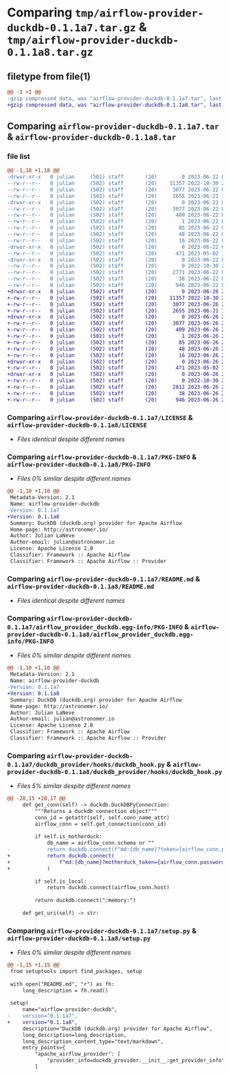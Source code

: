 # Comparing `tmp/airflow-provider-duckdb-0.1.1a7.tar.gz` & `tmp/airflow-provider-duckdb-0.1.1a8.tar.gz`

## filetype from file(1)

```diff
@@ -1 +1 @@
-gzip compressed data, was "airflow-provider-duckdb-0.1.1a7.tar", last modified: Thu Jun 22 01:21:19 2023, max compression
+gzip compressed data, was "airflow-provider-duckdb-0.1.1a8.tar", last modified: Mon Jun 26 20:22:49 2023, max compression
```

## Comparing `airflow-provider-duckdb-0.1.1a7.tar` & `airflow-provider-duckdb-0.1.1a8.tar`

### file list

```diff
@@ -1,18 +1,18 @@
-drwxr-xr-x   0 julian     (502) staff       (20)        0 2023-06-22 01:21:19.782338 airflow-provider-duckdb-0.1.1a7/
--rw-r--r--   0 julian     (502) staff       (20)    11357 2022-10-30 21:15:10.000000 airflow-provider-duckdb-0.1.1a7/LICENSE
--rw-r--r--   0 julian     (502) staff       (20)     3077 2023-06-22 01:21:19.782154 airflow-provider-duckdb-0.1.1a7/PKG-INFO
--rw-r--r--   0 julian     (502) staff       (20)     2655 2023-06-21 17:25:11.000000 airflow-provider-duckdb-0.1.1a7/README.md
-drwxr-xr-x   0 julian     (502) staff       (20)        0 2023-06-22 01:21:19.781252 airflow-provider-duckdb-0.1.1a7/airflow_provider_duckdb.egg-info/
--rw-r--r--   0 julian     (502) staff       (20)     3077 2023-06-22 01:21:19.000000 airflow-provider-duckdb-0.1.1a7/airflow_provider_duckdb.egg-info/PKG-INFO
--rw-r--r--   0 julian     (502) staff       (20)      409 2023-06-22 01:21:19.000000 airflow-provider-duckdb-0.1.1a7/airflow_provider_duckdb.egg-info/SOURCES.txt
--rw-r--r--   0 julian     (502) staff       (20)        1 2023-06-22 01:21:19.000000 airflow-provider-duckdb-0.1.1a7/airflow_provider_duckdb.egg-info/dependency_links.txt
--rw-r--r--   0 julian     (502) staff       (20)       85 2023-06-22 01:21:19.000000 airflow-provider-duckdb-0.1.1a7/airflow_provider_duckdb.egg-info/entry_points.txt
--rw-r--r--   0 julian     (502) staff       (20)       48 2023-06-22 01:21:19.000000 airflow-provider-duckdb-0.1.1a7/airflow_provider_duckdb.egg-info/requires.txt
--rw-r--r--   0 julian     (502) staff       (20)       16 2023-06-22 01:21:19.000000 airflow-provider-duckdb-0.1.1a7/airflow_provider_duckdb.egg-info/top_level.txt
-drwxr-xr-x   0 julian     (502) staff       (20)        0 2023-06-22 01:21:19.781413 airflow-provider-duckdb-0.1.1a7/duckdb_provider/
--rw-r--r--   0 julian     (502) staff       (20)      471 2023-05-02 14:52:15.000000 airflow-provider-duckdb-0.1.1a7/duckdb_provider/__init__.py
-drwxr-xr-x   0 julian     (502) staff       (20)        0 2023-06-22 01:21:19.781932 airflow-provider-duckdb-0.1.1a7/duckdb_provider/hooks/
--rw-r--r--   0 julian     (502) staff       (20)        0 2022-10-30 21:28:31.000000 airflow-provider-duckdb-0.1.1a7/duckdb_provider/hooks/__init__.py
--rw-r--r--   0 julian     (502) staff       (20)     2771 2023-06-22 01:21:09.000000 airflow-provider-duckdb-0.1.1a7/duckdb_provider/hooks/duckdb_hook.py
--rw-r--r--   0 julian     (502) staff       (20)       38 2023-06-22 01:21:19.782383 airflow-provider-duckdb-0.1.1a7/setup.cfg
--rw-r--r--   0 julian     (502) staff       (20)      946 2023-06-22 01:21:14.000000 airflow-provider-duckdb-0.1.1a7/setup.py
+drwxr-xr-x   0 julian     (502) staff       (20)        0 2023-06-26 20:22:49.533606 airflow-provider-duckdb-0.1.1a8/
+-rw-r--r--   0 julian     (502) staff       (20)    11357 2022-10-30 21:15:10.000000 airflow-provider-duckdb-0.1.1a8/LICENSE
+-rw-r--r--   0 julian     (502) staff       (20)     3077 2023-06-26 20:22:49.533405 airflow-provider-duckdb-0.1.1a8/PKG-INFO
+-rw-r--r--   0 julian     (502) staff       (20)     2655 2023-06-21 17:25:11.000000 airflow-provider-duckdb-0.1.1a8/README.md
+drwxr-xr-x   0 julian     (502) staff       (20)        0 2023-06-26 20:22:49.532141 airflow-provider-duckdb-0.1.1a8/airflow_provider_duckdb.egg-info/
+-rw-r--r--   0 julian     (502) staff       (20)     3077 2023-06-26 20:22:49.000000 airflow-provider-duckdb-0.1.1a8/airflow_provider_duckdb.egg-info/PKG-INFO
+-rw-r--r--   0 julian     (502) staff       (20)      409 2023-06-26 20:22:49.000000 airflow-provider-duckdb-0.1.1a8/airflow_provider_duckdb.egg-info/SOURCES.txt
+-rw-r--r--   0 julian     (502) staff       (20)        1 2023-06-26 20:22:49.000000 airflow-provider-duckdb-0.1.1a8/airflow_provider_duckdb.egg-info/dependency_links.txt
+-rw-r--r--   0 julian     (502) staff       (20)       85 2023-06-26 20:22:49.000000 airflow-provider-duckdb-0.1.1a8/airflow_provider_duckdb.egg-info/entry_points.txt
+-rw-r--r--   0 julian     (502) staff       (20)       48 2023-06-26 20:22:49.000000 airflow-provider-duckdb-0.1.1a8/airflow_provider_duckdb.egg-info/requires.txt
+-rw-r--r--   0 julian     (502) staff       (20)       16 2023-06-26 20:22:49.000000 airflow-provider-duckdb-0.1.1a8/airflow_provider_duckdb.egg-info/top_level.txt
+drwxr-xr-x   0 julian     (502) staff       (20)        0 2023-06-26 20:22:49.532309 airflow-provider-duckdb-0.1.1a8/duckdb_provider/
+-rw-r--r--   0 julian     (502) staff       (20)      471 2023-05-02 14:52:15.000000 airflow-provider-duckdb-0.1.1a8/duckdb_provider/__init__.py
+drwxr-xr-x   0 julian     (502) staff       (20)        0 2023-06-26 20:22:49.533031 airflow-provider-duckdb-0.1.1a8/duckdb_provider/hooks/
+-rw-r--r--   0 julian     (502) staff       (20)        0 2022-10-30 21:28:31.000000 airflow-provider-duckdb-0.1.1a8/duckdb_provider/hooks/__init__.py
+-rw-r--r--   0 julian     (502) staff       (20)     2812 2023-06-26 20:22:32.000000 airflow-provider-duckdb-0.1.1a8/duckdb_provider/hooks/duckdb_hook.py
+-rw-r--r--   0 julian     (502) staff       (20)       38 2023-06-26 20:22:49.533655 airflow-provider-duckdb-0.1.1a8/setup.cfg
+-rw-r--r--   0 julian     (502) staff       (20)      946 2023-06-26 20:22:03.000000 airflow-provider-duckdb-0.1.1a8/setup.py
```

### Comparing `airflow-provider-duckdb-0.1.1a7/LICENSE` & `airflow-provider-duckdb-0.1.1a8/LICENSE`

 * *Files identical despite different names*

### Comparing `airflow-provider-duckdb-0.1.1a7/PKG-INFO` & `airflow-provider-duckdb-0.1.1a8/PKG-INFO`

 * *Files 0% similar despite different names*

```diff
@@ -1,10 +1,10 @@
 Metadata-Version: 2.1
 Name: airflow-provider-duckdb
-Version: 0.1.1a7
+Version: 0.1.1a8
 Summary: DuckDB (duckdb.org) provider for Apache Airflow
 Home-page: http://astronomer.io/
 Author: Julian LaNeve
 Author-email: julian@astronomer.io
 License: Apache License 2.0
 Classifier: Framework :: Apache Airflow
 Classifier: Framework :: Apache Airflow :: Provider
```

### Comparing `airflow-provider-duckdb-0.1.1a7/README.md` & `airflow-provider-duckdb-0.1.1a8/README.md`

 * *Files identical despite different names*

### Comparing `airflow-provider-duckdb-0.1.1a7/airflow_provider_duckdb.egg-info/PKG-INFO` & `airflow-provider-duckdb-0.1.1a8/airflow_provider_duckdb.egg-info/PKG-INFO`

 * *Files 0% similar despite different names*

```diff
@@ -1,10 +1,10 @@
 Metadata-Version: 2.1
 Name: airflow-provider-duckdb
-Version: 0.1.1a7
+Version: 0.1.1a8
 Summary: DuckDB (duckdb.org) provider for Apache Airflow
 Home-page: http://astronomer.io/
 Author: Julian LaNeve
 Author-email: julian@astronomer.io
 License: Apache License 2.0
 Classifier: Framework :: Apache Airflow
 Classifier: Framework :: Apache Airflow :: Provider
```

### Comparing `airflow-provider-duckdb-0.1.1a7/duckdb_provider/hooks/duckdb_hook.py` & `airflow-provider-duckdb-0.1.1a8/duckdb_provider/hooks/duckdb_hook.py`

 * *Files 5% similar despite different names*

```diff
@@ -28,15 +28,17 @@
     def get_conn(self) -> duckdb.DuckDBPyConnection:
         """Returns a duckdb connection object"""
         conn_id = getattr(self, self.conn_name_attr)
         airflow_conn = self.get_connection(conn_id)
 
         if self.is_motherduck:
             db_name = airflow_conn.schema or ""
-            return duckdb.connect(f"md:{db_name}?token={airflow_conn.password}")
+            return duckdb.connect(
+                f"md:{db_name}?motherduck_token={airflow_conn.password}"
+            )
 
         if self.is_local:
             return duckdb.connect(airflow_conn.host)
 
         return duckdb.connect(":memory:")
 
     def get_uri(self) -> str:
```

### Comparing `airflow-provider-duckdb-0.1.1a7/setup.py` & `airflow-provider-duckdb-0.1.1a8/setup.py`

 * *Files 0% similar despite different names*

```diff
@@ -1,15 +1,15 @@
 from setuptools import find_packages, setup
 
 with open("README.md", "r") as fh:
     long_description = fh.read()
 
 setup(
     name="airflow-provider-duckdb",
-    version="0.1.1a7",
+    version="0.1.1a8",
     description="DuckDB (duckdb.org) provider for Apache Airflow",
     long_description=long_description,
     long_description_content_type="text/markdown",
     entry_points={
         "apache_airflow_provider": [
             "provider_info=duckdb_provider.__init__:get_provider_info"
         ]
```

